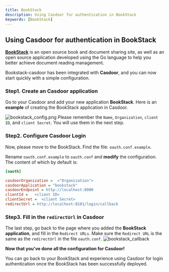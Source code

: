 ```yaml
---
title: BookStack
description: Using Casdoor for authentication in BookStack
keywords: [BookStack]
---
```


## Using Casdoor for authentication in BookStack

**[BookStack](https://www.bookstack.cn)**  is an open source book and document sharing site,
as well as an open source application developed using the Go language to help you better achieve document reading management.

Bookstack-casdoor has been integrated with **Casdoor**, and you can now start quickly with a simple configuration.

### Step1. Create an Casdoor application

Go to your Casdoor and add your new application **BookStack**. Here is an **example** of creating the BookStack application in Casdoor.

![bookstack_config.png](/img/integration/go/bookstack/config.png)
Please remember the `Name`, `Organization`, `client ID`, and `client Secret`. You will use them in the next step.

### Step2. Configure Casdoor Login 

Now, please move to the BookStack.  Find the file: `oauth.conf.example`.

Rename `oauth.conf.example` to `oauth.conf` and **modify** the configuration. The content of which by default is:

```ini
[oauth]

casdoorOrganization =  <"Organization">
casdoorApplication = "bookstack"              
casdoorEndpoint = http://localhost:8000 
clientId =   <client ID>
clientSecret =  <client Secret>
redirectUrl = http://localhost:8181/login/callback 

```

### Step3. Fill in the `redirectUrl` in Casdoor

The last step, go back to the page where you added the **BookStack application**, and fill in the `Redirect URLs`.
Make sure the `Redirect URL` is the same as the `redirectUrl` in the file `oauth.conf`.
![bookstack_callback](/img/integration/go/bookstack/callback.png)

**Now that you've done all the configuration for Casdoor!**

You can go back to your BookStack and experience using Casdoor for login authentication once the BookStack has been successfully deployed.

